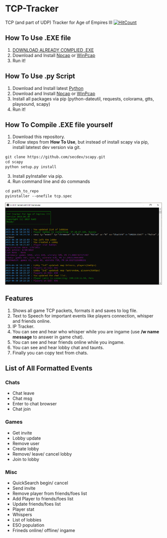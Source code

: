 # TCP-Tracker
TCP (and part of UDP) Tracker for Age of Empires III
[![HitCount](http://hits.dwyl.io/XaKOps/TCP-Tracker.svg)](http://hits.dwyl.io/XaKOps/TCP-Tracker)

## How To Use .EXE file
1. [DOWNLOAD ALREADY COMPLIED .EXE](https://github.com/XaKOps/TCP-Tracker/raw/master/TCP%20Tracker.exe)
2. Download and Install [Npcap](https://nmap.org/npcap/) or [WinPcap](https://www.winpcap.org/install/)
3. Run it!

## How To Use .py Script

1. Download and Install latest [Python](https://www.python.org/downloads/)
2. Download and Install [Npcap](https://nmap.org/npcap/) or [WinPcap](https://www.winpcap.org/install/)
3. Install all packages via pip (python-dateutil, requests, colorama, gtts, playsound, scapy)
4. Run it!


## How To Compile .EXE file yourself

1. Download this repository.
2. Follow steps from **How To Use**, but instead of install scapy via pip, install latetest dev version via git.
```
git clone https://github.com/secdev/scapy.git
cd scapy
python setup.py install
```  
3. Install pyInstaller via pip.
4. Run command line and do commands
```
cd path_to_repo
pyinstaller --onefile tcp.spec
```

![Screenshot](Screenshot.PNG)

## Features

1. Shows all game TCP packets, formats it and saves to log file.
2. Text to Speech for important events like players connection, whisper and friends online.
3. IP Tracker.
4. You can see and hear who whisper while you are ingame (use **/w name message** to answer in game chat).
5. You can see and hear friends online while you ingame.
6. You can see and hear lobby chat and taunts.
7. Finally you can copy text from chats.

## List of All Formatted Events
### Chats
* Chat leave
* Chat msg
* Enter to chat browser
* Chat join

### Games
* Get invite
* Lobby update
* Remove user
* Create lobby
* Remove/ leave/ cancel lobby
* Join to lobby

### Misc
* QuickSearch begin/ cancel
* Send invite
* Remove player from friends/foes list
* Add Player to friends/foes list
* Update friends/foes list
* Player stat
* Whispers
* List of lobbies
* ESO population
* Frineds online/ offline/ ingame
